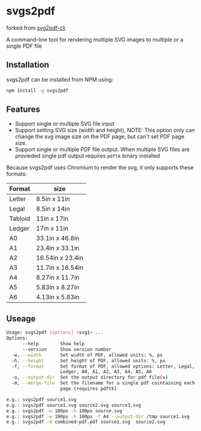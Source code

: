 # svgs2pdf

forked from [svg2pdf-cli](https://github.com/vowstar/svg2pdf-cli/)

A command-line tool for rendering multiple SVG images to multiple or a single PDF file

## Installation

svgs2pdf can be installed from NPM using:

```bash
npm install -g svgs2pdf
```

## Features

* Support single or multiple SVG file input
* Support setting SVG size (width and height), NOTE: This option only can change the svg image size on the PDF page, but can't set PDF page size.
* Support single or multiple PDF file output. When multiple SVG files are provieded single pdf output requires `pdftk` binary installed

Because svgs2pdf uses Chromium to render the svg, it only supports these formats:

Format  |       size
------- | ----------------
Letter  | 8.5in x 11in
Legal   | 8.5in x 14in
Tabloid | 11in x 17in
Ledger  | 17in x 11in
A0      | 33.1in x 46.8in
A1      | 23.4in x 33.1in
A2      | 16.54in x 23.4in
A3      | 11.7in x 16.54in
A4      | 8.27in x 11.7in
A5      | 5.83in x 8.27in
A6      | 4.13in x 5.83in

## Useage

```bash
Usage: svgs2pdf [options] <svg1> ...
Options:
      --help        Show help                                          [boolean]
      --version     Show version number                                [boolean]
  -w, --width       Set width of PDF, allowed units: %, px
  -h, --height      Set height of PDF, allowed units: %, px
  -f, --format      Set format of PDF, allowed options: Letter, Legal, Tabloid,
                    Ledger, A0, A1, A2, A3, A4, A5, A6
  -o, --output-dir  Set the output directory for pdf file(s)
  -m, --merge-file  Set the filename for a single pdf cointaining each svg as a
                    page (requires pdftk)

e.g.: svgs2pdf source1.svg
e.g.: svgs2pdf source1.svg source2.svg source3.svg
e.g.: svgs2pdf -w 100px -h 100px source.svg
e.g.: svgs2pdf -w 100px -h 100px -f A4 --output-dir /tmp source1.svg
e.g.: svgs2pdf -m combined-pdf.pdf source1.svg  source2.svg
```
